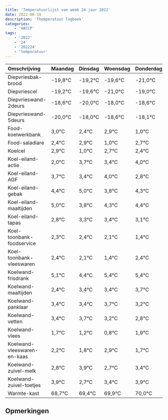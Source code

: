 ```yaml
---
title: 'Temperatuurlijst van week 24 jaar 2022'
date: 2022-06-19
description: 'Themperatuur logboek'
categories:
    - 'HACCP'
tags:
    - '2022'
    - '24'
    - '202224'
    - 'temperatuur'
---
```

|Omschrijving|Maandag|Dinsdag|Woensdag|Donderdag|Vrijdag|Zaterdag|Zondag|
|:---|:---|:---|:---|:---|:---|:---|:---|
|Diepvriesbak-brood|-19,8°C|-19,2°C|-19,6°C|-21,0°C|-19,0°C|-19,6°C|-19,1°C|
|Diepvriescel|-19,2°C|-19,6°C|-21,0°C|-19,0°C|-19,6°C|-19,1°C|-21,0°C|
|Diepvrieswand-2deurs|-18,6°C|-20,0°C|-18,0°C|-18,6°C|-18,1°C|-20,0°C|-18,3°C|
|Diepvrieswand-5deurs|-20,0°C|-18,0°C|-18,6°C|-18,1°C|-20,0°C|-18,3°C|-18,6°C|
|Food-koelwerkbank|3,0°C|2,4°C|2,9°C|1,0°C|2,7°C|2,4°C|3,0°C|
|Food-saladiare|2,4°C|2,9°C|1,0°C|2,7°C|2,4°C|3,0°C|1,8°C|
|Koelcel|2,9°C|1,0°C|2,7°C|2,4°C|3,0°C|1,8°C|2,3°C|
|Koel-eiland-actie|2,0°C|3,7°C|3,4°C|4,0°C|2,8°C|3,3°C|3,4°C|
|Koel-eiland-AGF|3,7°C|3,4°C|4,0°C|2,8°C|3,3°C|3,4°C|3,1°C|
|Koel-eiland-gebak|4,4°C|5,0°C|3,8°C|4,3°C|4,4°C|4,1°C|3,4°C|
|Koel-eiland-maaltijden|5,0°C|3,8°C|4,3°C|4,4°C|4,1°C|3,4°C|4,4°C|
|Koel-eiland-tapas|2,8°C|3,3°C|3,4°C|3,1°C|2,4°C|3,4°C|3,4°C|
|Koel-toonbank-foodservice|2,3°C|2,4°C|2,1°C|1,4°C|2,4°C|2,4°C|2,7°C|
|Koel-toonbank-vleeswaren|2,4°C|2,1°C|1,4°C|2,4°C|2,4°C|2,7°C|2,2°C|
|Koelwand-frisdrank|5,1°C|4,4°C|5,4°C|5,4°C|5,7°C|5,2°C|4,8°C|
|Koelwand-maaltijden|2,4°C|3,4°C|3,4°C|3,7°C|3,2°C|2,8°C|3,9°C|
|Koelwand-panklaar|3,4°C|3,4°C|3,7°C|3,2°C|2,8°C|3,9°C|2,7°C|
|Koelwand-vetten|3,4°C|3,7°C|3,2°C|2,8°C|3,9°C|2,7°C|3,4°C|
|Koelwand-vlees|1,7°C|1,2°C|0,8°C|1,9°C|0,7°C|1,4°C|1,9°C|
|Koelwand-vleeswaren-en-kaas|2,2°C|1,8°C|2,9°C|1,7°C|2,4°C|2,9°C|3,0°C|
|Koelwand-zuivel-melk|2,8°C|3,9°C|2,7°C|3,4°C|3,9°C|4,0°C|4,0°C|
|Koelwand-zuivel-toetjes|3,9°C|2,7°C|3,4°C|3,9°C|4,0°C|4,0°C|3,8°C|
|Warmte-kast|68,7°C|69,4°C|69,9°C|70,0°C|70,0°C|69,8°C|69,9°C|

## Opmerkingen


